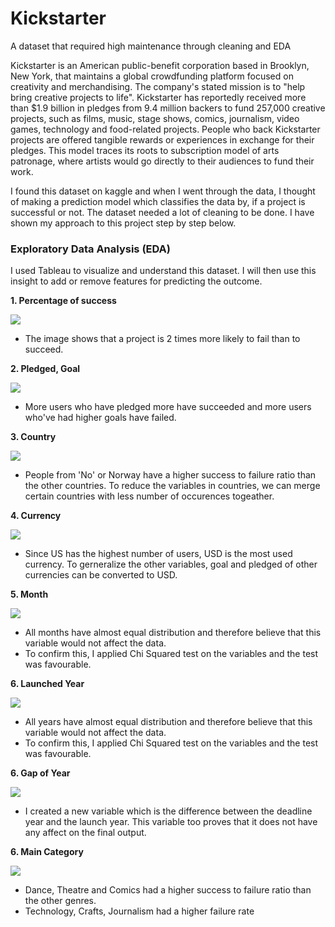 # Kickstarter
A dataset that required high maintenance through cleaning and EDA

Kickstarter is an American public-benefit corporation based in Brooklyn, New York, that maintains a global crowdfunding platform focused on creativity and merchandising. The company's stated mission is to "help bring creative projects to life". Kickstarter has reportedly received more than $1.9 billion in pledges from 9.4 million backers to fund 257,000 creative projects, such as films, music, stage shows, comics, journalism, video games, technology and food-related projects.
People who back Kickstarter projects are offered tangible rewards or experiences in exchange for their pledges. This model traces its roots to subscription model of arts patronage, where artists would go directly to their audiences to fund their work.

I found this dataset on kaggle and when I went through the data, I thought of making a prediction model which classifies the data by, if a project is successful or not. The dataset needed a lot of cleaning to be done. I have shown my approach to this project step by step below.

### Exploratory Data Analysis (EDA)

I used Tableau to visualize and understand this dataset. I will then use this insight to add or remove features for predicting the outcome.

**1. Percentage of success**

![](Images/1.png)

- The image shows that a project is 2 times more likely to fail than to succeed.

**2. Pledged, Goal**

![](Images/2.0.png)

- More users who have pledged more have succeeded and more users who've had higher goals have failed.

**3. Country**

![](Images/3.0.png)

- People from 'No' or Norway have a higher success to failure ratio than the other countries. To reduce the variables in countries, we can merge certain countries with less number of occurences togeather.

**4. Currency**

![](Images/4.0.png)

- Since US has the highest number of users, USD is the most used currency. To gerneralize the other variables, goal and pledged of other currencies can be converted to USD.

**5. Month**

![](Images/5.0.png)

- All months have almost equal distribution and therefore believe that this variable would not affect the data.
- To confirm this, I applied Chi Squared test on the variables and the test was favourable.

**6. Launched Year**

![](Images/6.0.png)

- All years have almost equal distribution and therefore believe that this variable would not affect the data.
- To confirm this, I applied Chi Squared test on the variables and the test was favourable.

**6. Gap of Year**

![](Images/7.0.png)

- I created a new variable which is the difference between the deadline year and the launch year. This variable too proves that it does not have any affect on the final output.

**6. Main Category**

![](Images/8.0.png)

- Dance, Theatre and Comics had a higher success to failure ratio than the other genres.
- Technology, Crafts, Journalism had a higher failure rate





